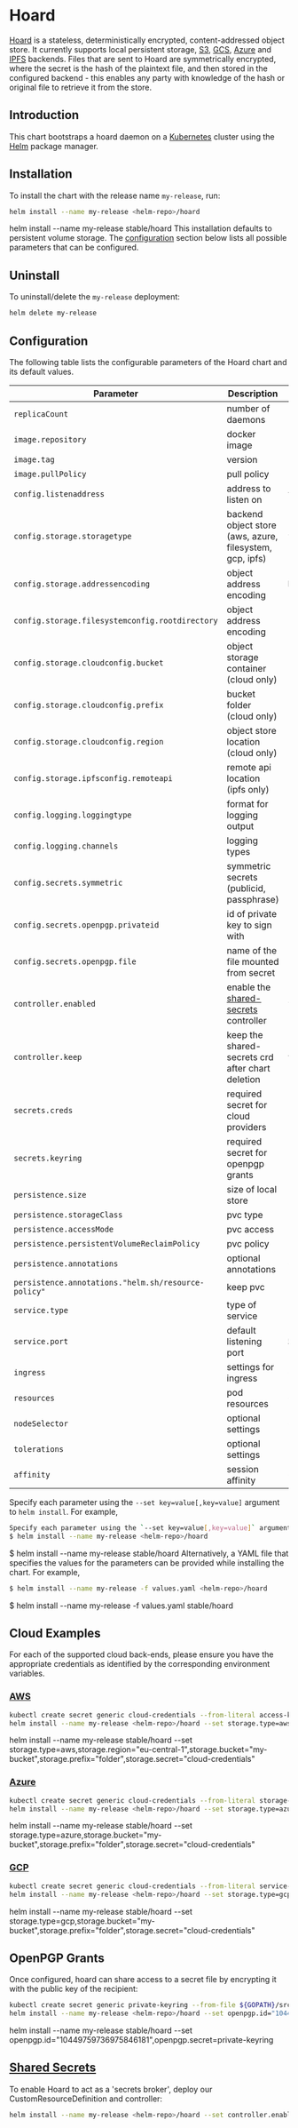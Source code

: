 # Hoard

[Hoard](https://github.com/monax/hoard) is a stateless, deterministically encrypted, content-addressed object store. It currently supports local persistent storage, [S3](https://aws.amazon.com/s3/), [GCS](https://cloud.google.com/storage/), [Azure](https://azure.microsoft.com/en-gb/services/storage/) and [IPFS](https://ipfs.io) backends. Files that are sent to Hoard are symmetrically encrypted, where the secret is the hash of the plaintext file, and then stored in the configured backend - this enables any party with knowledge of the hash or original file to retrieve it from the store.

## Introduction

This chart bootstraps a hoard daemon on a [Kubernetes](http://kubernetes.io) cluster using the [Helm](https://helm.sh) package manager.

## Installation

To install the chart with the release name `my-release`, run:

```bash
helm install --name my-release <helm-repo>/hoard
```

helm install --name my-release stable/hoard
This installation defaults to persistent volume storage. The [configuration](#configuration) section below lists all possible parameters that can be configured.

## Uninstall

To uninstall/delete the `my-release` deployment:

```bash
helm delete my-release
```

## Configuration

The following table lists the configurable parameters of the Hoard chart and its default values.

| Parameter | Description | Default |
| --------- | ----------- | ------- |
| `replicaCount` | number of daemons | `1` |
| `image.repository` | docker image | `"quay.io/monax/hoard"` |
| `image.tag` | version | `"3.0.1"` |
| `image.pullPolicy` | pull policy | `"IfNotPresent"` |
| `config.listenaddress` | address to listen on | `tcp://:53431` |
| `config.storage.storagetype` | backend object store (aws, azure, filesystem, gcp, ipfs) | `filesystem` |
| `config.storage.addressencoding` | object address encoding | `base64` |
| `config.storage.filesystemconfig.rootdirectory` | object address encoding | `"/data"` |
| `config.storage.cloudconfig.bucket` | object storage container (cloud only) | `""` |
| `config.storage.cloudconfig.prefix` | bucket folder (cloud only) | `""` |
| `config.storage.cloudconfig.region` | object store location (cloud only) | `""` |
| `config.storage.ipfsconfig.remoteapi` | remote api location (ipfs only) | `""` |
| `config.logging.loggingtype` | format for logging output | `"json"` |
| `config.logging.channels` | logging types | `[]` |
| `config.secrets.symmetric` | symmetric secrets (publicid, passphrase) | `[]` |
| `config.secrets.openpgp.privateid` | id of private key to sign with | `""` |
| `config.secrets.openpgp.file` | name of the file mounted from secret | `"/secrets/keyring"` |
| `controller.enabled` | enable the [shared-secrets](https://github.com/monax/shared-secrets) controller | `false` |
| `controller.keep` | keep the shared-secrets crd after chart deletion | `true` |
| `secrets.creds` | required secret for cloud providers | `"cloud-credentials"` |
| `secrets.keyring` | required secret for openpgp grants | `"private-keyring"` |
| `persistence.size` | size of local store | `"10Gi"` |
| `persistence.storageClass` | pvc type | `"standard"` |
| `persistence.accessMode` | pvc access | `"ReadWriteOnce"` |
| `persistence.persistentVolumeReclaimPolicy` | pvc policy | `"Retain"` |
| `persistence.annotations` | optional annotations | `{}` |
| `persistence.annotations."helm.sh/resource-policy"` | keep pvc | `keep` |
| `service.type` | type of service | `"ClusterIP"` |
| `service.port` | default listening port | `53431` |
| `ingress` | settings for ingress | `{}` |
| `resources` | pod resources | `{}` |
| `nodeSelector` | optional settings | `{}` |
| `tolerations` | optional settings | `[]` |
| `affinity` | session affinity | `{}` |

Specify each parameter using the `--set key=value[,key=value]` argument to `helm install`. For example,

```bash
Specify each parameter using the `--set key=value[,key=value]` argument to `helm install`. For example,
$ helm install --name my-release <helm-repo>/hoard
```

$ helm install --name my-release stable/hoard
Alternatively, a YAML file that specifies the values for the parameters can be provided while installing the chart. For example,

```bash
$ helm install --name my-release -f values.yaml <helm-repo>/hoard
```

$ helm install --name my-release -f values.yaml stable/hoard
## Cloud Examples

For each of the supported cloud back-ends, please ensure you have the appropriate credentials as identified by the corresponding environment variables.

### [AWS](https://docs.aws.amazon.com/general/latest/gr/aws-security-credentials.html)

```bash
kubectl create secret generic cloud-credentials --from-literal access-key-id=${AWS_ACCESS_KEY_ID} --from-literal secret-access-key=${AWS_SECRET_ACCESS_KEY}
helm install --name my-release <helm-repo>/hoard --set storage.type=aws,storage.region="eu-central-1",storage.bucket="my-bucket",storage.prefix="folder",storage.secret="cloud-credentials"
```

helm install --name my-release stable/hoard --set storage.type=aws,storage.region="eu-central-1",storage.bucket="my-bucket",storage.prefix="folder",storage.secret="cloud-credentials"
### [Azure](https://docs.microsoft.com/en-us/azure/storage/common/storage-account-manage)

```bash
kubectl create secret generic cloud-credentials --from-literal storage-account-name=${AZURE_STORAGE_ACCOUNT_NAME} --from-literal storage-account-key=${AZURE_STORAGE_ACCOUNT_KEY}
helm install --name my-release <helm-repo>/hoard --set storage.type=azure,storage.bucket="my-bucket",storage.prefix="folder",storage.secret="cloud-credentials"
```

helm install --name my-release stable/hoard --set storage.type=azure,storage.bucket="my-bucket",storage.prefix="folder",storage.secret="cloud-credentials"
### [GCP](https://cloud.google.com/iam/docs/creating-managing-service-account-keys)

```bash
kubectl create secret generic cloud-credentials --from-literal service-key=${GCLOUD_SERVICE_KEY}
helm install --name my-release <helm-repo>/hoard --set storage.type=gcp,storage.bucket="my-bucket",storage.prefix="folder",storage.secret="cloud-credentials"
```

helm install --name my-release stable/hoard --set storage.type=gcp,storage.bucket="my-bucket",storage.prefix="folder",storage.secret="cloud-credentials"
## OpenPGP Grants

Once configured, hoard can share access to a secret file by encrypting it with the public key of the recipient:

```bash
kubectl create secret generic private-keyring --from-file ${GOPATH}/src/github.com/monax/hoard/grant/private.key.asc
helm install --name my-release <helm-repo>/hoard --set openpgp.id="10449759736975846181",openpgp.secret=private-keyring
```

helm install --name my-release stable/hoard --set openpgp.id="10449759736975846181",openpgp.secret=private-keyring
## [Shared Secrets](https://github.com/monax/shared-secrets)

To enable Hoard to act as a 'secrets broker', deploy our CustomResourceDefinition and controller:

```bash
helm install --name my-release <helm-repo>/hoard --set controller.enabled=true
```
